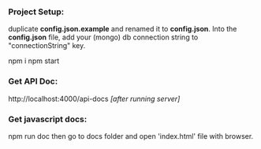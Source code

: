 
### Project Setup:
duplicate **config.json.example** and renamed it to **config.json**. Into the **config.json** file, add your (mongo) db connection string to "connectionString" key.

npm i
npm start

### Get API Doc:
http://localhost:4000/api-docs *[after running server]*

### Get javascript docs:
npm run doc
then go to docs folder and open 'index.html' file with browser.